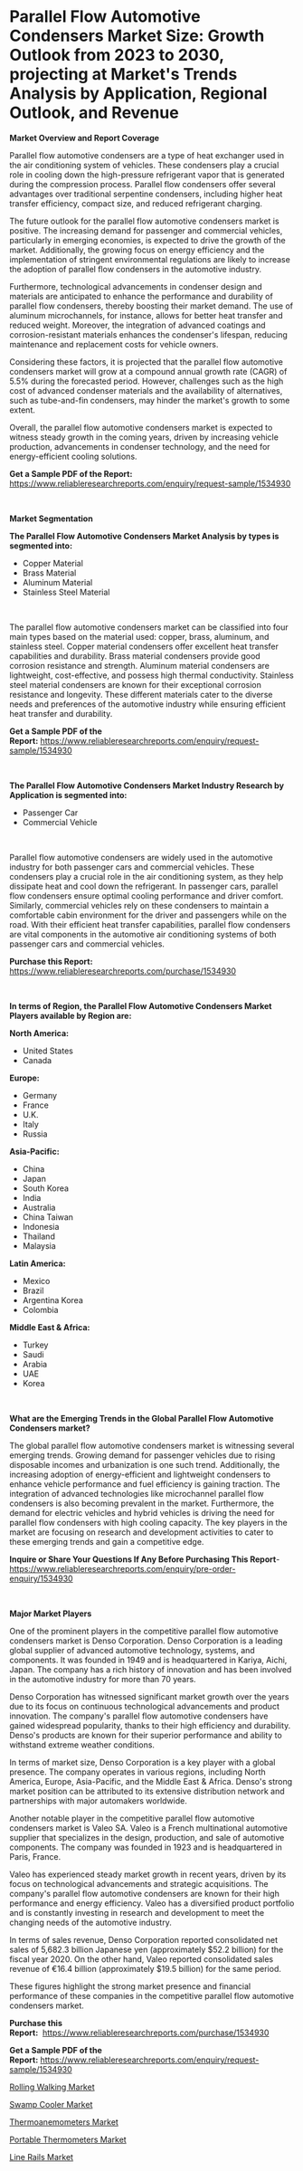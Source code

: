 <p><h1>Parallel Flow Automotive Condensers Market Size: Growth Outlook from 2023 to 2030, projecting at Market's Trends Analysis by Application, Regional Outlook, and Revenue</h1></p><p><strong>Market Overview and Report Coverage</strong></p>
<p><p>Parallel flow automotive condensers are a type of heat exchanger used in the air conditioning system of vehicles. These condensers play a crucial role in cooling down the high-pressure refrigerant vapor that is generated during the compression process. Parallel flow condensers offer several advantages over traditional serpentine condensers, including higher heat transfer efficiency, compact size, and reduced refrigerant charging.</p><p>The future outlook for the parallel flow automotive condensers market is positive. The increasing demand for passenger and commercial vehicles, particularly in emerging economies, is expected to drive the growth of the market. Additionally, the growing focus on energy efficiency and the implementation of stringent environmental regulations are likely to increase the adoption of parallel flow condensers in the automotive industry.</p><p>Furthermore, technological advancements in condenser design and materials are anticipated to enhance the performance and durability of parallel flow condensers, thereby boosting their market demand. The use of aluminum microchannels, for instance, allows for better heat transfer and reduced weight. Moreover, the integration of advanced coatings and corrosion-resistant materials enhances the condenser's lifespan, reducing maintenance and replacement costs for vehicle owners.</p><p>Considering these factors, it is projected that the parallel flow automotive condensers market will grow at a compound annual growth rate (CAGR) of 5.5% during the forecasted period. However, challenges such as the high cost of advanced condenser materials and the availability of alternatives, such as tube-and-fin condensers, may hinder the market's growth to some extent.</p><p>Overall, the parallel flow automotive condensers market is expected to witness steady growth in the coming years, driven by increasing vehicle production, advancements in condenser technology, and the need for energy-efficient cooling solutions.</p></p>
<p><strong>Get a Sample PDF of the Report:</strong> <a href="https://www.reliableresearchreports.com/enquiry/request-sample/1534930">https://www.reliableresearchreports.com/enquiry/request-sample/1534930</a></p>
<p>&nbsp;</p>
<p><strong>Market Segmentation</strong></p>
<p><strong>The Parallel Flow Automotive Condensers Market Analysis by types is segmented into:</strong></p>
<p><ul><li>Copper Material</li><li>Brass Material</li><li>Aluminum Material</li><li>Stainless Steel Material</li></ul></p>
<p>&nbsp;</p>
<p><p>The parallel flow automotive condensers market can be classified into four main types based on the material used: copper, brass, aluminum, and stainless steel. Copper material condensers offer excellent heat transfer capabilities and durability. Brass material condensers provide good corrosion resistance and strength. Aluminum material condensers are lightweight, cost-effective, and possess high thermal conductivity. Stainless steel material condensers are known for their exceptional corrosion resistance and longevity. These different materials cater to the diverse needs and preferences of the automotive industry while ensuring efficient heat transfer and durability.</p></p>
<p><strong>Get a Sample PDF of the Report:</strong>&nbsp;<a href="https://www.reliableresearchreports.com/enquiry/request-sample/1534930">https://www.reliableresearchreports.com/enquiry/request-sample/1534930</a></p>
<p>&nbsp;</p>
<p><strong>The Parallel Flow Automotive Condensers Market Industry Research by Application is segmented into:</strong></p>
<p><ul><li>Passenger Car</li><li>Commercial Vehicle</li></ul></p>
<p>&nbsp;</p>
<p><p>Parallel flow automotive condensers are widely used in the automotive industry for both passenger cars and commercial vehicles. These condensers play a crucial role in the air conditioning system, as they help dissipate heat and cool down the refrigerant. In passenger cars, parallel flow condensers ensure optimal cooling performance and driver comfort. Similarly, commercial vehicles rely on these condensers to maintain a comfortable cabin environment for the driver and passengers while on the road. With their efficient heat transfer capabilities, parallel flow condensers are vital components in the automotive air conditioning systems of both passenger cars and commercial vehicles.</p></p>
<p><strong>Purchase this Report:</strong>&nbsp; <a href="https://www.reliableresearchreports.com/purchase/1534930">https://www.reliableresearchreports.com/purchase/1534930</a></p>
<p>&nbsp;</p>
<p><strong>In terms of Region, the Parallel Flow Automotive Condensers Market Players available by Region are:</strong></p>
<p>
    <p> <strong> North America: </strong>
        <ul>
            <li>United States</li>
            <li>Canada</li>
        </ul>
        </p> 
    <p> <strong> Europe: </strong>
        <ul>
            <li>Germany</li>
            <li>France</li>
            <li>U.K.</li>
            <li>Italy</li>
            <li>Russia</li>
        </ul>
        </p> 
    <p> <strong> Asia-Pacific: </strong>
        <ul>
            <li>China</li>
            <li>Japan</li>
            <li>South Korea</li>
            <li>India</li>
            <li>Australia</li>
            <li>China Taiwan</li>
            <li>Indonesia</li>
            <li>Thailand</li>
            <li>Malaysia</li>
        </ul>
        </p> 
    <p> <strong> Latin America: </strong>
        <ul>
            <li>Mexico</li>
            <li>Brazil</li>
            <li>Argentina Korea</li>
            <li>Colombia</li>
        </ul>
        </p> 
    <p> <strong> Middle East & Africa: </strong>
        <ul>
            <li>Turkey</li>
            <li>Saudi</li>
            <li>Arabia</li>
            <li>UAE</li>
            <li>Korea</li>
        </ul>
    </p>
    </p>
<p>&nbsp;</p>
<p><strong>What are the Emerging Trends in the Global Parallel Flow Automotive Condensers market?</strong></p>
<p><p>The global parallel flow automotive condensers market is witnessing several emerging trends. Growing demand for passenger vehicles due to rising disposable incomes and urbanization is one such trend. Additionally, the increasing adoption of energy-efficient and lightweight condensers to enhance vehicle performance and fuel efficiency is gaining traction. The integration of advanced technologies like microchannel parallel flow condensers is also becoming prevalent in the market. Furthermore, the demand for electric vehicles and hybrid vehicles is driving the need for parallel flow condensers with high cooling capacity. The key players in the market are focusing on research and development activities to cater to these emerging trends and gain a competitive edge.</p></p>
<p><strong>Inquire or Share Your Questions If Any Before Purchasing This Report</strong>- <a href="https://www.reliableresearchreports.com/enquiry/pre-order-enquiry/1534930">https://www.reliableresearchreports.com/enquiry/pre-order-enquiry/1534930</a></p>
<p>&nbsp;</p>
<p><strong>Major Market Players</strong></p>
<p><p>One of the prominent players in the competitive parallel flow automotive condensers market is Denso Corporation. Denso Corporation is a leading global supplier of advanced automotive technology, systems, and components. It was founded in 1949 and is headquartered in Kariya, Aichi, Japan. The company has a rich history of innovation and has been involved in the automotive industry for more than 70 years.</p><p>Denso Corporation has witnessed significant market growth over the years due to its focus on continuous technological advancements and product innovation. The company's parallel flow automotive condensers have gained widespread popularity, thanks to their high efficiency and durability. Denso's products are known for their superior performance and ability to withstand extreme weather conditions.</p><p>In terms of market size, Denso Corporation is a key player with a global presence. The company operates in various regions, including North America, Europe, Asia-Pacific, and the Middle East & Africa. Denso's strong market position can be attributed to its extensive distribution network and partnerships with major automakers worldwide.</p><p>Another notable player in the competitive parallel flow automotive condensers market is Valeo SA. Valeo is a French multinational automotive supplier that specializes in the design, production, and sale of automotive components. The company was founded in 1923 and is headquartered in Paris, France.</p><p>Valeo has experienced steady market growth in recent years, driven by its focus on technological advancements and strategic acquisitions. The company's parallel flow automotive condensers are known for their high performance and energy efficiency. Valeo has a diversified product portfolio and is constantly investing in research and development to meet the changing needs of the automotive industry.</p><p>In terms of sales revenue, Denso Corporation reported consolidated net sales of 5,682.3 billion Japanese yen (approximately $52.2 billion) for the fiscal year 2020. On the other hand, Valeo reported consolidated sales revenue of €16.4 billion (approximately $19.5 billion) for the same period.</p><p>These figures highlight the strong market presence and financial performance of these companies in the competitive parallel flow automotive condensers market.</p></p>
<p><strong>Purchase this Report:</strong>&nbsp;&nbsp;<a href="https://www.reliableresearchreports.com/purchase/1534930">https://www.reliableresearchreports.com/purchase/1534930</a></p>
<p></p>
<p><strong>Get a Sample PDF of the Report:</strong>&nbsp;<a href="https://www.reliableresearchreports.com/enquiry/request-sample/1534930">https://www.reliableresearchreports.com/enquiry/request-sample/1534930</a></p>
<p><p><a href="https://www.linkedin.com/pulse/rolling-walking-market-size-share-global-analysis-report-22k0e/">Rolling Walking Market</a></p><p><a href="https://www.linkedin.com/pulse/swamp-cooler-market-research-report-provides-thorough-industry-ex7le/">Swamp Cooler Market</a></p><p><a href="https://medium.com/@deirdredavies67/decoding-thermoanemometers-market-metrics-market-share-trends-and-growth-patterns-001d4c1443a4">Thermoanemometers Market</a></p><p><a href="https://medium.com/@deirdreclark76/decoding-portable-thermometers-market-metrics-market-share-trends-and-growth-patterns-54e8e4449715">Portable Thermometers Market</a></p><p><a href="https://www.linkedin.com/pulse/line-rails-market-size-share-global-analysis-report-7iexe/">Line Rails Market</a></p></p>